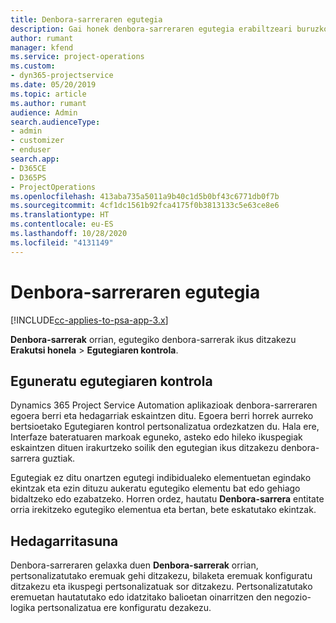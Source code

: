 ```yaml
---
title: Denbora-sarreraren egutegia
description: Gai honek denbora-sarreraren egutegia erabiltzeari buruzko informazioa eskaintzen du.
author: rumant
manager: kfend
ms.service: project-operations
ms.custom:
- dyn365-projectservice
ms.date: 05/20/2019
ms.topic: article
ms.author: rumant
audience: Admin
search.audienceType:
- admin
- customizer
- enduser
search.app:
- D365CE
- D365PS
- ProjectOperations
ms.openlocfilehash: 413aba735a5011a9b40c1d5b0bf43c6771db0f7b
ms.sourcegitcommit: 4cf1dc1561b92fca4175f0b3813133c5e63ce8e6
ms.translationtype: HT
ms.contentlocale: eu-ES
ms.lasthandoff: 10/28/2020
ms.locfileid: "4131149"
---
```

# <a name="time-entry-calendar"></a>Denbora-sarreraren egutegia

[!INCLUDE[cc-applies-to-psa-app-3.x](../includes/cc-applies-to-psa-app-3x.md)]

**Denbora-sarrerak** orrian, egutegiko denbora-sarrerak ikus ditzakezu **Erakutsi honela** \> **Egutegiaren kontrola**.

## <a name="updated-calendar-control"></a>Eguneratu egutegiaren kontrola

Dynamics 365 Project Service Automation aplikazioak denbora-sarreraren egoera berri eta hedagarriak eskaintzen ditu. Egoera berri horrek aurreko bertsioetako Egutegiaren kontrol pertsonalizatua ordezkatzen du. Hala ere, Interfaze bateratuaren markoak eguneko, asteko edo hileko ikuspegiak eskaintzen dituen irakurtzeko soilik den egutegian ikus ditzakezu denbora-sarrera guztiak.

Egutegiak ez ditu onartzen egutegi indibidualeko elementuetan egindako ekintzak eta ezin dituzu aukeratu egutegiko elementu bat edo gehiago bidaltzeko edo ezabatzeko. Horren ordez, hautatu **Denbora-sarrera** entitate orria irekitzeko egutegiko elementua eta bertan, bete eskatutako ekintzak.

## <a name="extensibility"></a>Hedagarritasuna

Denbora-sarreraren gelaxka duen **Denbora-sarrerak** orrian, pertsonalizatutako eremuak gehi ditzakezu, bilaketa eremuak konfiguratu ditzakezu eta ikuspegi pertsonalizatuak sor ditzakezu. Pertsonalizatutako eremuetan hautatutako edo idatzitako balioetan oinarritzen den negozio-logika pertsonalizatua ere konfiguratu dezakezu.
